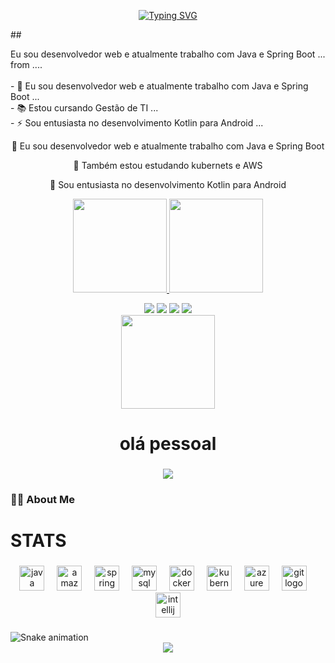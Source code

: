 

<p align="center">
  <a href="https://git.io/typing-svg">
    <img src="https://readme-typing-svg.demolab.com?font=Fira+Code&weight=600&size=25&pause=1000&color=ffffff&random=false&width=435&height=40&lines=Ol%C3%A1%2C+eu+sou+William+Souza!+%E2%98%95%F0%9F%92%BB%F0%9F%8C%9" alt="Typing SVG">
  </a>
</p>

##<p align="left">Eu sou desenvolvedor web e atualmente trabalho com Java e Spring Boot ... from ....<br><br>- 
🔭 Eu sou desenvolvedor web e atualmente trabalho com Java e Spring Boot  ...<br>- 
📚 Estou cursando Gestão de TI ...<br>-
⚡ Sou entusiasta no desenvolvimento Kotlin para Android ...</p>



<div align="center">
  
🔭 Eu sou desenvolvedor web e atualmente trabalho com Java e Spring Boot


🌱 Também estou estudando kubernets e AWS 

💬 Sou entusiasta no desenvolvimento Kotlin para Android

</div>
<div align="center">
  <a href="https://github.com/williamsza">
  <img height="150em" src="https://github-readme-stats.vercel.app/api?username=williamsza&show_icons=true&theme=dark&include_all_commits=true&count_private=true"/>
  <img height="150em" src="https://github-readme-stats.vercel.app/api/top-langs/?username=williamsza&layout=compact&langs_count=7&theme=dark"/>
</div>
    


  <p></p>
  <div align="center"> 
  <a href="https://www.instagram.com/william.sza/"><img src="https://img.shields.io/badge/-Instagram-%23E4405F?style=for-the-badge&logo=instagram&logoColor=white"></a>
  <a href = "mailto:wyllsza@hotmail.com"><img src="https://img.shields.io/badge/-Hotmail-%23333?style=for-the-badge&logo=hotmail&logoColor=white"></a>
  <a href="https://www.linkedin.com/in/williams2/"><img src="https://img.shields.io/badge/-LinkedIn-%230077B5?style=for-the-badge&logo=linkedin&logoColor=white"></a> 
  <a href="https://www.youtube.com/@williamsza"><img src="https://img.shields.io/badge/YouTube-FF0000.svg?style=for-the-badge&logo=YouTube&logoColor=white"></a> 
 
</div>

<div align="center">
  <img height="150" src="https://camo.githubusercontent.com/62da68eb62b1e5f175f7d1f0191dd89a653d7908feb22d37d4a0ab07365d6791/68747470733a2f2f6d656469612e67697068792e636f6d2f6d656469612f4d3967624264396e6244724f5475314d71782f67697068792e676966"  />
</div>

###

<h1 align="center">olá pessoal</h1>

###

<div align="center">
  <img src="https://visitor-badge.laobi.icu/badge?page_id=William.William&"  />
</div>

###

<h3 align="left">👩‍💻  About Me</h3>

###


###

<h1 align="left">STATS</h1>

###

<div align="center">
  <img src="https://cdn.jsdelivr.net/gh/devicons/devicon/icons/java/java-original.svg" height="40" alt="java logo"  />
  <img width="12" />
  <img src="https://cdn.jsdelivr.net/gh/devicons/devicon/icons/amazonwebservices/amazonwebservices-line-wordmark.svg" height="40" alt="amazonwebservices logo"  />
  <img width="12" />
  <img src="https://cdn.jsdelivr.net/gh/devicons/devicon/icons/spring/spring-original.svg" height="40" alt="spring logo"  />
  <img width="12" />
  <img src="https://cdn.jsdelivr.net/gh/devicons/devicon/icons/mysql/mysql-original.svg" height="40" alt="mysql logo"  />
  <img width="12" />
  <img src="https://cdn.jsdelivr.net/gh/devicons/devicon/icons/docker/docker-original.svg" height="40" alt="docker logo"  />
  <img width="12" />
  <img src="https://cdn.jsdelivr.net/gh/devicons/devicon/icons/kubernetes/kubernetes-plain.svg" height="40" alt="kubernetes logo"  />
  <img width="12" />
  <img src="https://cdn.jsdelivr.net/gh/devicons/devicon/icons/azure/azure-original.svg" height="40" alt="azure logo"  />
  <img width="12" />
  <img src="https://cdn.jsdelivr.net/gh/devicons/devicon/icons/git/git-original.svg" height="40" alt="git logo"  />
  <img width="12" />
  <img src="https://cdn.jsdelivr.net/gh/devicons/devicon/icons/intellij/intellij-original.svg" height="40" alt="intellij logo"  />
</div>





###
<div>
<img src="https://raw.githubusercontent.com/William/William/output/snake.svg" alt="Snake animation" />



<div align="center">
  <img src="https://profile-counter.glitch.me/William/count.svg?"  />
</div>

###
</div>
